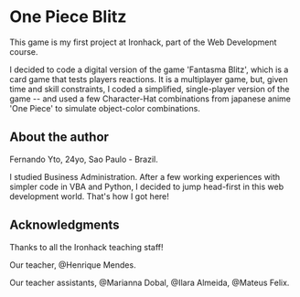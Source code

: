 # One Piece Blitz
This game is my first project at Ironhack, part of the Web Development course.

I decided to code a digital version of the game 'Fantasma Blitz', which is a card game that tests players reactions. It is a multiplayer game, but, given time and skill constraints, I coded a simplified, single-player version of the game -- and used a few Character-Hat combinations from japanese anime 'One Piece' to simulate object-color combinations.

## About the author
Fernando Yto, 24yo, Sao Paulo - Brazil.

I studied Business Administration. After a few working experiences with simpler code in VBA and Python, I decided to jump head-first in this web development world. That's how I got here!

## Acknowledgments
Thanks to all the Ironhack teaching staff! 

Our teacher, @Henrique Mendes.

Our teacher assistants, @Marianna Dobal, @Ilara Almeida, @Mateus Felix.
